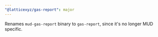 ```yaml
---
"@latticexyz/gas-report": major
---
```


Renames `mud-gas-report` binary to `gas-report`, since it's no longer MUD specific.
